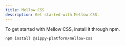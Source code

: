 ```yaml
---
title: Mellow CSS
description: Get started with Mellow CSS.
---
```


To get started with Mellow CSS, install it through npm.

```
npm install @sippy-platform/mellow-css
```
